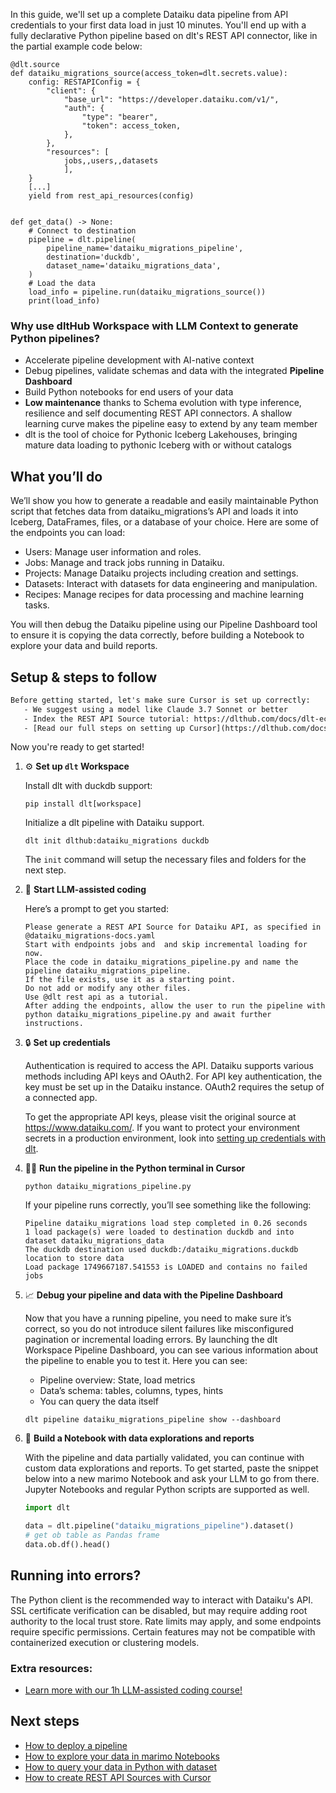 In this guide, we'll set up a complete Dataiku data pipeline from API credentials to your first data load in just 10 minutes. You'll end up with a fully declarative Python pipeline based on dlt's REST API connector, like in the partial example code below:

```python-outcome
@dlt.source
def dataiku_migrations_source(access_token=dlt.secrets.value):
    config: RESTAPIConfig = {
        "client": {
            "base_url": "https://developer.dataiku.com/v1/",
            "auth": {
                "type": "bearer",
                "token": access_token,
            },
        },
        "resources": [
            jobs,,users,,datasets
            ],
    }
    [...]
    yield from rest_api_resources(config)


def get_data() -> None:
    # Connect to destination
    pipeline = dlt.pipeline(
        pipeline_name='dataiku_migrations_pipeline',
        destination='duckdb',
        dataset_name='dataiku_migrations_data', 
    )
    # Load the data
    load_info = pipeline.run(dataiku_migrations_source())
    print(load_info) 
```

### Why use dltHub Workspace with LLM Context to generate Python pipelines?

- Accelerate pipeline development with AI-native context
- Debug pipelines, validate schemas and data with the integrated **Pipeline Dashboard**
- Build Python notebooks for end users of your data
- **Low maintenance** thanks to Schema evolution with type inference, resilience and self documenting REST API connectors. A shallow learning curve makes the pipeline easy to extend by any team member
- dlt is the tool of choice for Pythonic Iceberg Lakehouses, bringing mature data loading to pythonic Iceberg with or without catalogs

## What you’ll do

We’ll show you how to generate a readable and easily maintainable Python script that fetches data from dataiku_migrations’s API and loads it into Iceberg, DataFrames, files, or a database of your choice. Here are some of the endpoints you can load:

- Users: Manage user information and roles.
- Jobs: Manage and track jobs running in Dataiku.
- Projects: Manage Dataiku projects including creation and settings.
- Datasets: Interact with datasets for data engineering and manipulation.
- Recipes: Manage recipes for data processing and machine learning tasks.

You will then debug the Dataiku pipeline using our Pipeline Dashboard tool to ensure it is copying the data correctly, before building a Notebook to explore your data and build reports.

## Setup & steps to follow

```default
Before getting started, let's make sure Cursor is set up correctly:
   - We suggest using a model like Claude 3.7 Sonnet or better
   - Index the REST API Source tutorial: https://dlthub.com/docs/dlt-ecosystem/verified-sources/rest_api/ and add it to context as **@dlt rest api**
   - [Read our full steps on setting up Cursor](https://dlthub.com/docs/dlt-ecosystem/llm-tooling/cursor-restapi#23-configuring-cursor-with-documentation)
```

Now you're ready to get started!

1. ⚙️ **Set up `dlt` Workspace**
    
    Install dlt with duckdb support:
    ```shell
    pip install dlt[workspace]
    ```

    Initialize a dlt pipeline with Dataiku support.
    ```shell
    dlt init dlthub:dataiku_migrations duckdb
    ```

    The `init` command will setup the necessary files and folders for the next step.
    
2. 🤠 **Start LLM-assisted coding**
    
    Here’s a prompt to get you started:
    
    ```prompt
    Please generate a REST API Source for Dataiku API, as specified in @dataiku_migrations-docs.yaml 
    Start with endpoints jobs and  and skip incremental loading for now. 
    Place the code in dataiku_migrations_pipeline.py and name the pipeline dataiku_migrations_pipeline. 
    If the file exists, use it as a starting point. 
    Do not add or modify any other files. 
    Use @dlt rest api as a tutorial. 
    After adding the endpoints, allow the user to run the pipeline with python dataiku_migrations_pipeline.py and await further instructions.
    ```

    
3. 🔒 **Set up credentials** 
    
    Authentication is required to access the API. Dataiku supports various methods including API keys and OAuth2. For API key authentication, the key must be set up in the Dataiku instance. OAuth2 requires the setup of a connected app.
    
    To get the appropriate API keys, please visit the original source at https://www.dataiku.com/.
    If you want to protect your environment secrets in a production environment, look into [setting up credentials with dlt](https://dlthub.com/docs/walkthroughs/add_credentials).
    
4. 🏃‍♀️ **Run the pipeline in the Python terminal in Cursor**
    
    ```shell
    python dataiku_migrations_pipeline.py
    ```
    
    If your pipeline runs correctly, you’ll see something like the following:
    
    ```shell
    Pipeline dataiku_migrations load step completed in 0.26 seconds
    1 load package(s) were loaded to destination duckdb and into dataset dataiku_migrations_data
    The duckdb destination used duckdb:/dataiku_migrations.duckdb location to store data
    Load package 1749667187.541553 is LOADED and contains no failed jobs
    ```
    
5. 📈 **Debug your pipeline and data with the Pipeline Dashboard**

    Now that you have a running pipeline, you need to make sure it’s correct, so you do not introduce silent failures like misconfigured pagination or incremental loading errors. By launching the dlt Workspace Pipeline Dashboard, you can see various information about the pipeline to enable you to test it. Here you can see:
    - Pipeline overview: State, load metrics
    - Data’s schema: tables, columns, types, hints
    - You can query the data itself
    
    ```shell
    dlt pipeline dataiku_migrations_pipeline show --dashboard
    ```
    
6. 🐍 **Build a Notebook with data explorations and reports**

    With the pipeline and data partially validated, you can continue with custom data explorations and reports. To get started, paste the snippet below into a new marimo Notebook and ask your LLM to go from there. Jupyter Notebooks and regular Python scripts are supported as well.

    
    ```python
    import dlt

   data = dlt.pipeline("dataiku_migrations_pipeline").dataset()
   # get ob table as Pandas frame
   data.ob.df().head()
    ```

## Running into errors?

The Python client is the recommended way to interact with Dataiku's API. SSL certificate verification can be disabled, but may require adding root authority to the local trust store. Rate limits may apply, and some endpoints require specific permissions. Certain features may not be compatible with containerized execution or clustering models.

### Extra resources:

- [Learn more with our 1h LLM-assisted coding course!](https://www.youtube.com/watch?v=GGid70rnJuM)

## Next steps

- [How to deploy a pipeline](https://dlthub.com/docs/walkthroughs/deploy-a-pipeline)
- [How to explore your data in marimo Notebooks](https://dlthub.com/docs/general-usage/dataset-access/marimo)
- [How to query your data in Python with dataset](https://dlthub.com/docs/general-usage/dataset-access/dataset)
- [How to create REST API Sources with Cursor](https://dlthub.com/docs/dlt-ecosystem/llm-tooling/cursor-restapi)